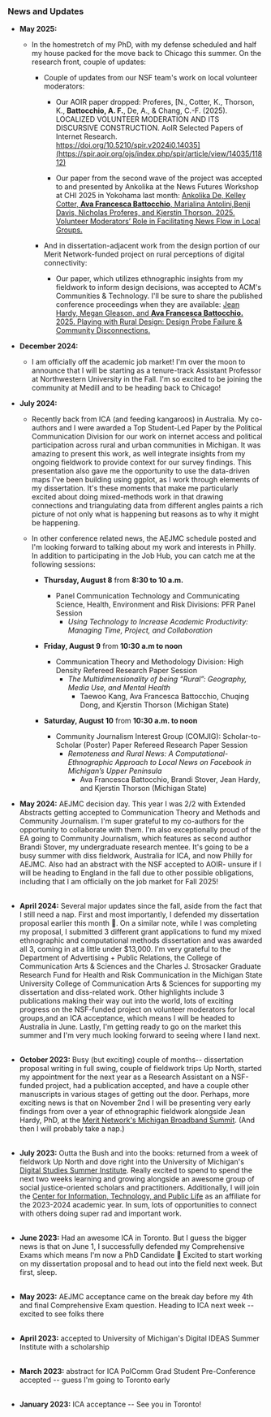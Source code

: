 ### News and Updates

- **May 2025:**
    - In the homestretch of my PhD, with my defense scheduled and half my house packed for the move back to Chicago this summer. On the research front, couple of updates:
      
        - Couple of updates from our NSF team's work on local volunteer moderators:
          
            - Our AOIR paper dropped: Proferes, [N., Cotter, K., Thorson, K., **Battocchio, A. F.**, De, A., & Chang, C.-F. (2025). LOCALIZED VOLUNTEER MODERATION AND ITS DISCURSIVE CONSTRUCTION. AoIR Selected Papers of Internet Research. https://doi.org/10.5210/spir.v2024i0.14035](https://spir.aoir.org/ojs/index.php/spir/article/view/14035/11812)
              
            - Our paper from the second wave of the project was accepted to and presented by Ankolika at the News Futures Workshop at CHI 2025 in Yokohama last month: [Ankolika De, Kelley Cotter, **Ava Francesca Battocchio**, Marialina Antolini,Benji Davis, Nicholas Proferes, and Kjerstin Thorson. 2025. Volunteer Moderators’ Role in Facilitating News Flow in Local Groups.](https://pennstateoffice365-my.sharepoint.com/:b:/g/personal/apd5873_psu_edu/EXdNyBiv089Ou_T82-R0ZboBXgiVKK2RbCQIkk7ZXChZ6Q?e=hcvSYs)
         
        - And in dissertation-adjacent work from the design portion of our Merit Network-funded project on rural perceptions of digital connectivity:
          
            - Our paper, which utilizes ethnographic insights from my fieldwork to inform design decisions, was accepted to ACM's Communities & Technology. I'll be sure to share the published conference proceedings when they are available: [Jean Hardy, Megan Gleason, and **Ava Francesca Battocchio.** 2025. Playing with Rural Design: Design Probe Failure & Community Disconnections.](https://2025.comtech.community)

- **December 2024:**
    - I am officially off the academic job market! I'm over the moon to announce that I will be starting as a tenure-track Assistant Professor at Northwestern University in the Fall. I'm so excited to be joining the community at Medill and to be heading back to Chicago!
- **July 2024:**
    - Recently back from ICA (and feeding kangaroos) in Australia. My co-authors and I were awarded a Top Student-Led Paper by the Political Communication Division for our work on internet access and political participation across rural and urban communities in Michigan. It was amazing to present this work, as well integrate insights from my ongoing fieldwork to provide context for our survey findings. This presentation also gave me the opportunity to use the data-driven maps I've been building using ggplot, as I work through elements of my dissertation. It's these moments that make me particularly excited about doing mixed-methods work in that drawing connections and triangulating data from different angles paints a rich picture of not only what is happening but reasons as to why it might be happening.

    - In other conference related news, the AEJMC schedule posted and I'm looking forward to talking about my work and interests in Philly. In addition to participating in the Job Hub, you can catch me at the following sessions:


        - **Thursday, August 8** from **8:30 to 10 a.m.**
            - Panel Communication Technology and Communicating Science, Health, Environment and Risk Divisions: PFR Panel Session
                - *Using Technology to Increase Academic Productivity: Managing Time, Project, and Collaboration*

        - **Friday, August 9** from **10:30 a.m to noon**
            - Communication Theory and Methodology Division: High Density Refereed Research Paper Session
                - *The Multidimensionality of being “Rural”: Geography, Media Use, and Mental Health*
                    - Taewoo Kang, Ava Francesca Battocchio, Chuqing Dong, and Kjerstin Thorson (Michigan State)

        - **Saturday, August 10** from **10:30 a.m. to noon**
            - Community Journalism Interest Group (COMJIG): Scholar-to-Scholar (Poster) Paper Refereed Research Paper Session
                - *Remoteness and Rural News: A Computational-Ethnographic Approach to Local News on Facebook in Michigan’s Upper Peninsula*
                    - Ava Francesca Battocchio, Brandi Stover, Jean Hardy, and Kjerstin Thorson (Michigan State)

- **May 2024:**
     AEJMC decision day. This year I was 2/2 with Extended Abstracts getting accepted to Communication Theory and Methods and Community Journalism. I'm super grateful to my co-authors for the opportunity to collaborate with them. I'm also exceptionally proud of the EA going to Community Journalism, which features as second author Brandi Stover, my undergraduate research mentee. It's going to be a busy summer with diss fieldwork, Australia for ICA, and now Philly for AEJMC. Also had an abstract with the NSF accepted to AOIR- unsure if I will be heading to England in the fall due to other possible obligations, including that I am officially on the job market for Fall 2025! <br><br>

- **April 2024:**
    Several major updates since the fall, aside from the fact that I still need a nap. First and most importantly, I defended my dissertation proposal earlier this month 🎉. On a similar note, while I was completing my proposal, I submitted 3 different grant applications to fund my mixed ethnographic and computational methods dissertation and was awarded all 3, coming in at a little under $13,000. I'm very grateful to the Department of Advertising + Public Relations, the College of Communication Arts & Sciences and the Charles J. Strosacker Graduate Research Fund for Health and Risk Communication in the Michigan State University College of Communication Arts & Sciences for supporting my dissertation and diss-related work. Other highlights include 3 publications making their way out into the world, lots of exciting progress on the NSF-funded project on volunteer moderators for local groups,and an ICA acceptance, which means I will be headed to Australia in June. Lastly, I'm getting ready to go on the market this summer and I'm very much looking forward to seeing where I land next.<br><br>

- **October 2023:**
    Busy (but exciting) couple of months-- dissertation proposal writing in full swing, couple of fieldwork trips Up North, started my appointment for the next year as a Research Assistant on a NSF-funded project, had a publication accepted, and have a couple other manuscripts in various stages of getting out the door. Perhaps, more exciting news is that on November 2nd I will be presenting very early findings from over a year of ethnographic fieldwork alongside Jean Hardy, PhD, at the [Merit Network's Michigan Broadband Summit](https://www.merit.edu/community/events/michigan-broadband-summit-2023/#agenda). (And then I will probably take a nap.)<br><br>

- **July 2023:**
    Outta the Bush and into the books: returned from a week of fieldwork Up North and dove right into the University of Michigan's [Digital Studies Summer Institute](https://www.digitalstudies.umich.edu/digital-ideas/2023.html). Really excited to spend to spend the next two weeks learning and growing alongside an awesome group of social justice-oriented scholars and practitioners. Additionally, I will join the [Center for Information, Technology, and Public Life](https://citap.unc.edu/) as an affiliate for the 2023-2024 academic year. In sum, lots of opportunities to connect with others doing super rad and important work.<br><br>

- **June 2023:**
    Had an awesome ICA in Toronto. But I guess the bigger news is that on June 1, I successfully defended my Comprehensive Exams which means I'm now a PhD Candidate 🎉 Excited to start working on my dissertation proposal and to head out into the field next week. But first, sleep.<br><br>

- **May 2023:**
    AEJMC acceptance came on the break day before my 4th and final Comprehensive Exam question. Heading to ICA next week -- excited to see folks there<br><br>

- **April 2023:**
    accepted to University of Michigan's Digital IDEAS Summer Institute with a scholarship <br><br>

- **March 2023:**
    abstract for ICA PolComm Grad Student Pre-Conference accepted -- guess I'm going to Toronto early<br><br>

- **January 2023:**
    ICA acceptance -- See you in Toronto! <br><br>
